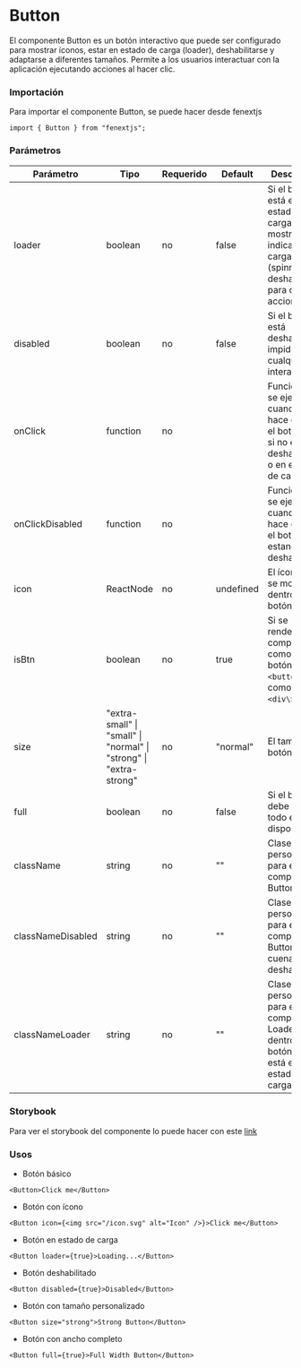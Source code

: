 # Button

El componente Button es un botón interactivo que puede ser configurado para mostrar íconos, estar en estado de carga (loader), deshabilitarse y adaptarse a diferentes tamaños. Permite a los usuarios interactuar con la aplicación ejecutando acciones al hacer clic.

### Importación

Para importar el componente Button, se puede hacer desde fenextjs

```tsx copy
import { Button } from "fenextjs";
```

### Parámetros

| Parámetro | Tipo | Requerido | Default | Descripcion |
| --------- | ---- | --------- | ------- | ----------- |
| loader | boolean | no | false | Si el botón está en estado de carga, mostrando un indicador de carga (spinner) y deshabilitado para otras acciones. |
| disabled | boolean | no | false | Si el botón está deshabilitado, impidiendo cualquier interacción. |
| onClick | function | no |  | Función que se ejecuta cuando se hace click en el botón (solo si no está deshabilitado o en estado de carga). |
| onClickDisabled | function | no |  | Función que se ejecuta cuando se hace click en el botón estando deshabilitado. |
| icon | ReactNode | no | undefined | El ícono que se mostrará dentro del botón. |
| isBtn | boolean | no | true | Si se renderiza el componente como un botón (`\<button\>`) o como un `\<div\>`. |
| size | "extra-small" \| "small" \| "normal" \| "strong" \| "extra-strong" | no | "normal" | El tamaño del botón. |
| full | boolean | no | false | Si el botón debe ocupar todo el ancho disponible. |
| className | string | no | "" | Clase personalizada para el componente Button. |
| classNameDisabled | string | no | "" | Clase personalizada para el componente Button cuenado esta deshabilitado. |
| classNameLoader | string | no | "" | Clase personalizada para el componente Loader dentro del botón cuando está en estado de carga. |

### Storybook

Para ver el storybook del componente lo puede hacer con este [link](https://fenextjs-component-storybook.vercel.app/?path=/story/component-button--index)

### Usos

- Botón básico

```tsx copy
<Button>Click me</Button>
```

- Botón con ícono

```tsx copy
<Button icon={<img src="/icon.svg" alt="Icon" />}>Click me</Button>
```

- Botón en estado de carga

```tsx copy
<Button loader={true}>Loading...</Button>
```

- Botón deshabilitado

```tsx copy
<Button disabled={true}>Disabled</Button>
```

- Botón con tamaño personalizado

```tsx copy
<Button size="strong">Strong Button</Button>
```

- Botón con ancho completo

```tsx copy
<Button full={true}>Full Width Button</Button>
```

